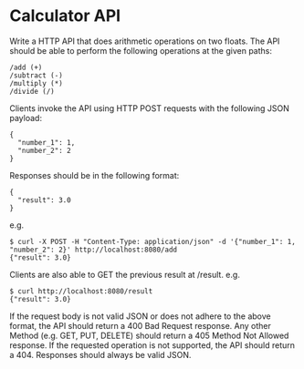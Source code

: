 # Calculator API

Write a HTTP API that does arithmetic operations on two floats. The API should be able to perform the following operations at the given paths:

```
/add (+)
/subtract (-)
/multiply (*)
/divide (/)
```

Clients invoke the API using HTTP POST requests with the following JSON payload:

```
{
  "number_1": 1,
  "number_2": 2
}
```

Responses should be in the following format:

```
{
  "result": 3.0
}
```

e.g.

```
$ curl -X POST -H "Content-Type: application/json" -d '{"number_1": 1, "number_2": 2}' http://localhost:8080/add
{"result": 3.0}
```

Clients are also able to GET the previous result at /result. e.g.

```
$ curl http://localhost:8080/result
{"result": 3.0}
```

If the request body is not valid JSON or does not adhere to the above format, the API should return a 400 Bad Request response.
Any other Method (e.g. GET, PUT, DELETE) should return a 405 Method Not Allowed response.
If the requested operation is not supported, the API should return a 404.
Responses should always be valid JSON.